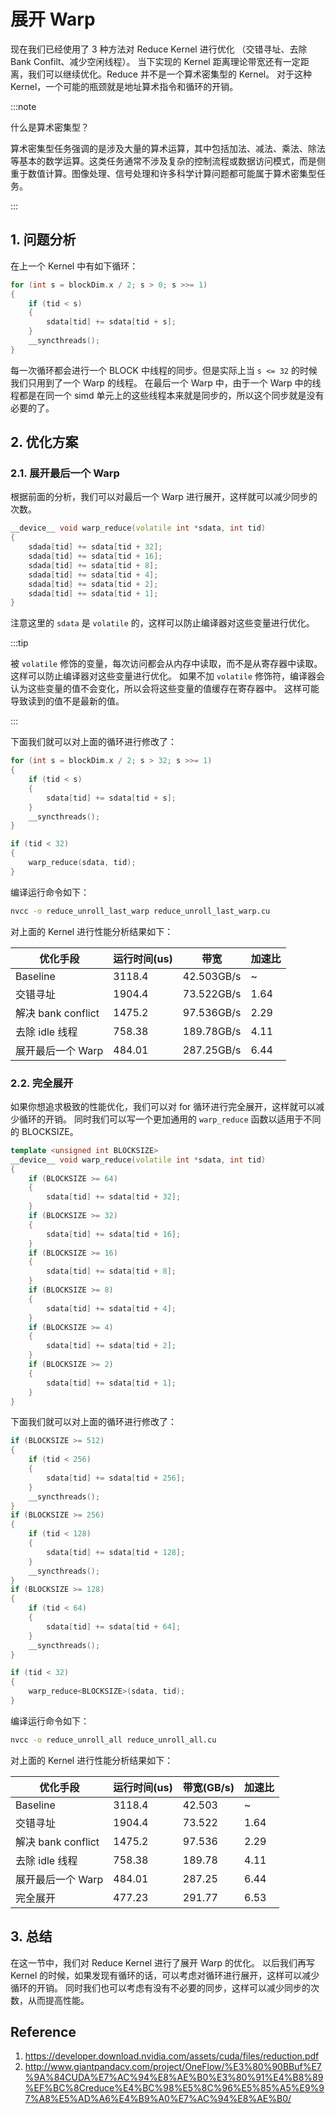 # 展开 Warp

现在我们已经使用了 3 种方法对 Reduce Kernel 进行优化 （交错寻址、去除 Bank Confilt、减少空闲线程）。
当下实现的 Kernel 距离理论带宽还有一定距离，我们可以继续优化。Reduce 并不是一个算术密集型的 Kernel。
对于这种 Kernel，一个可能的瓶颈就是地址算术指令和循环的开销。

:::note

什么是算术密集型？

算术密集型任务强调的是涉及大量的算术运算，其中包括加法、减法、乘法、除法等基本的数学运算。这类任务通常不涉及复杂的控制流程或数据访问模式，而是侧重于数值计算。图像处理、信号处理和许多科学计算问题都可能属于算术密集型任务。

:::

## 1. 问题分析


在上一个 Kernel 中有如下循环：

```cpp
for (int s = blockDim.x / 2; s > 0; s >>= 1)
{
    if (tid < s)
    {
        sdata[tid] += sdata[tid + s];
    }
    __syncthreads();
}
```

每一次循环都会进行一个 BLOCK 中线程的同步。但是实际上当 `s <= 32` 的时候我们只用到了一个 Warp 的线程。
在最后一个 Warp 中，由于一个 Warp 中的线程都是在同一个 simd 单元上的这些线程本来就是同步的，所以这个同步就是没有必要的了。


## 2. 优化方案

### 2.1. 展开最后一个 Warp

根据前面的分析，我们可以对最后一个 Warp 进行展开，这样就可以减少同步的次数。

```cpp
__device__ void warp_reduce(volatile int *sdata, int tid)
{
    sdada[tid] += sdata[tid + 32];
    sdada[tid] += sdata[tid + 16];
    sdada[tid] += sdata[tid + 8];
    sdada[tid] += sdata[tid + 4];
    sdada[tid] += sdata[tid + 2];
    sdada[tid] += sdata[tid + 1];
}
```

注意这里的 `sdata` 是 `volatile` 的，这样可以防止编译器对这些变量进行优化。

:::tip

被 `volatile` 修饰的变量，每次访问都会从内存中读取，而不是从寄存器中读取。这样可以防止编译器对这些变量进行优化。
如果不加 `volatile` 修饰符，编译器会认为这些变量的值不会变化，所以会将这些变量的值缓存在寄存器中。
这样可能导致读到的值不是最新的值。

:::

下面我们就可以对上面的循环进行修改了：

```cpp
for (int s = blockDim.x / 2; s > 32; s >>= 1)
{
    if (tid < s)
    {
        sdata[tid] += sdata[tid + s];
    }
    __syncthreads();
}

if (tid < 32)
{
    warp_reduce(sdata, tid);
}
```

编译运行命令如下：

```bash
nvcc -o reduce_unroll_last_warp reduce_unroll_last_warp.cu
```

对上面的 Kernel 进行性能分析结果如下：


| 优化手段 | 运行时间(us) | 带宽 | 加速比 |
| --- | --- | --- | --- |
| Baseline | 3118.4 | 42.503GB/s | ~ |
| 交错寻址 | 1904.4 | 73.522GB/s | 1.64 |
| 解决 bank conflict | 1475.2 | 97.536GB/s | 2.29 |
| 去除 idle 线程 | 758.38 | 189.78GB/s | 4.11 |
| 展开最后一个 Warp | 484.01 | 287.25GB/s | 6.44 |

### 2.2. 完全展开

如果你想追求极致的性能优化，我们可以对 for 循环进行完全展开，这样就可以减少循环的开销。
同时我们可以写一个更加通用的 `warp_reduce` 函数以适用于不同的 BLOCKSIZE。

```cpp
template <unsigned int BLOCKSIZE>
__device__ void warp_reduce(volatile int *sdata, int tid)
{
    if (BLOCKSIZE >= 64)
    {
        sdata[tid] += sdata[tid + 32];
    }
    if (BLOCKSIZE >= 32)
    {
        sdata[tid] += sdata[tid + 16];
    }
    if (BLOCKSIZE >= 16)
    {
        sdata[tid] += sdata[tid + 8];
    }
    if (BLOCKSIZE >= 8)
    {
        sdata[tid] += sdata[tid + 4];
    }
    if (BLOCKSIZE >= 4)
    {
        sdata[tid] += sdata[tid + 2];
    }
    if (BLOCKSIZE >= 2)
    {
        sdata[tid] += sdata[tid + 1];
    }
}
```

下面我们就可以对上面的循环进行修改了：

```cpp
if (BLOCKSIZE >= 512)
{
    if (tid < 256)
    {
        sdata[tid] += sdata[tid + 256];
    }
    __syncthreads();
}
if (BLOCKSIZE >= 256)
{
    if (tid < 128)
    {
        sdata[tid] += sdata[tid + 128];
    }
    __syncthreads();
}
if (BLOCKSIZE >= 128)
{
    if (tid < 64)
    {
        sdata[tid] += sdata[tid + 64];
    }
    __syncthreads();
}

if (tid < 32)
{
    warp_reduce<BLOCKSIZE>(sdata, tid);
}
```

编译运行命令如下：

```bash
nvcc -o reduce_unroll_all reduce_unroll_all.cu
```

对上面的 Kernel 进行性能分析结果如下：

| 优化手段 | 运行时间(us) | 带宽(GB/s) | 加速比 |
| --- | --- | --- | --- |
| Baseline | 3118.4 | 42.503 | ~ |
| 交错寻址 | 1904.4 | 73.522 | 1.64 |
| 解决 bank conflict | 1475.2 | 97.536 | 2.29 |
| 去除 idle 线程 | 758.38 | 189.78 | 4.11 |
| 展开最后一个 Warp | 484.01 | 287.25 | 6.44 |
| 完全展开 | 477.23 |  291.77 | 6.53 |


## 3. 总结

在这一节中，我们对 Reduce Kernel 进行了展开 Warp 的优化。
以后我们再写 Kernel 的时候，如果发现有循环的话，可以考虑对循环进行展开，这样可以减少循环的开销。
同时我们也可以考虑有没有不必要的同步，这样可以减少同步的次数，从而提高性能。

## Reference

1. https://developer.download.nvidia.com/assets/cuda/files/reduction.pdf
2. http://www.giantpandacv.com/project/OneFlow/%E3%80%90BBuf%E7%9A%84CUDA%E7%AC%94%E8%AE%B0%E3%80%91%E4%B8%89%EF%BC%8Creduce%E4%BC%98%E5%8C%96%E5%85%A5%E9%97%A8%E5%AD%A6%E4%B9%A0%E7%AC%94%E8%AE%B0/

